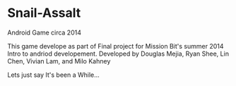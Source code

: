 # Snail-Assalt
Android Game circa 2014


This game develope as part of Final project for Mission Bit's summer 2014 Intro to andriod developement. Developed by Douglas Mejia, Ryan Shee, Lin Chen, Vivian Lam, and Milo Kahney


Lets just say It's been a While...
